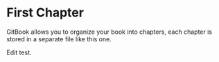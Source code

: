 # First Chapter

GitBook allows you to organize your book into chapters, each chapter is stored in a separate file like this one.

Edit test.
